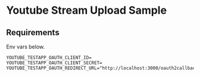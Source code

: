 Youtube Stream Upload Sample
===================

Requirements
---------

Env vars below.

```
YOUTUBE_TESTAPP_OAUTH_CLIENT_ID=
YOUTUBE_TESTAPP_OAUTH_CLIENT_SECRET=
YOUTUBE_TESTAPP_OAUTH_REDIRECT_URL="http://localhost:3000/oauth2callback"
```
